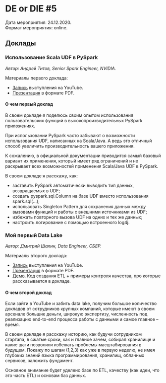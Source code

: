 # DE or DIE #5

Дата мероприятия: 24.12.2020.  
Формат мероприятия: online.

## Доклады

### Использование Scala UDF в PySpark

_Автор: Андрей Титов, Senior Spark Engineer, NVIDIA._

Материалы первого доклада:

- [Запись](https://youtu.be/eHcJPWTh2oU) выступления на YouTube.
- [Презентация](Andrey%20Titov%20–%20Advanced%20usage%20patterns%20of%20Scala%20UDF%20in%20PySpark.pdf) в формате PDF.

#### О чем первый доклад

В своем докладе я поделюсь своим опытом использования пользовательских функций в высокопроизводительных PySpark приложениях.

При использовании PySpark часто забывают о возможности использования UDF, написанных на Scala/Java. А ведь это отличный способ увеличить производительность вашего приложения.

К сожалению, в официальной документации приводится самый базовый вариант их применения, который  имеет ряд ограничений и не раскрывает всех возможностей применения Scala/Java UDF в PySpark.

В своем докладе я расскажу, как:

- заставить PySpark автоматически выводить тип данных, возвращаемых в UDF;
- создать pyspark.sql.Column на базе UDF вместо использования spark.sql(…);
- использовать Singleton Pattern для сохранения данных между вызовами функций и работы с внешними источниками из UDF;
- избежать повторного вызова UDF на одних и тех же данных;
- настроить логирование с помощью встроенного log4j.

### Мой первый Data Lake

_Автор: Дмитрий Шалин, Data Engineer, СБЕР._

Материалы второго доклада:

- [Запись](https://youtu.be/pIbNThAtFdA) выступления на YouTube.
- [Презентация](Dmitry%20Shalin%20–%20My%20first%20Data%20Lake.pdf) в формате PDF.
- [Демо](https://github.com/Shldm/de_mit). Код создания ETL + примеры контроля качества, про которые рассказывается в докладе.

#### О чем второй доклад

Если зайти в YouTube и забить data lake, получим большое количество докладов от сотрудников крупных компаний, которые имеют в своем арсенале большие деньги, широкую экспертизу, численность под реализацию end-to-end процесса работы с данными и самое главное – время.

В своем докладе я расскажу историю, как будучи сотрудником стартапа, в сжатые сроки, как и главное зачем, собирал хранилище и какие шаги позволили избежать проблемы масштабирования в будущем. Покажу по шагам (1,2,3) как уже в первую неделю, не имея глубоких знаний языка программирования, хранилищ, облачных сервисов, заложить фундамент.

Основное внимание будет уделено базе по ETL, качеству (как идеи, что это часть ETL) и основам баз данных.
